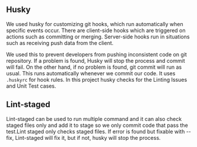 ## Husky

We used husky for customizing git hooks, which run automatically when specific events occur. There are client-side hooks which are triggered on actions such as committing or merging. Server-side hooks run in situations such as receiving push data from the client.

We used this to prevent developers from pushing inconsistent code on git repository. If a problem is found, Husky will stop the process and commit will fail. On the other hand, if no problem is found, git commit will run as usual. This runs automatically whenever we commit our code. It uses `.huskyrc` for hook rules. In this project husky checks for the Linting Issues and Unit Test cases.


## Lint-staged

Lint-staged can be used to run multiple command and it can also check staged files only and add it to stage so we only commit code that pass the test.Lint staged only checks staged files. If error is found but fixable with --fix, Lint-staged will fix it, but if not, husky will stop the process.
